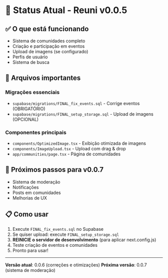 # 📍 Status Atual - Reuni v0.0.5

## ✅ O que está funcionando
- Sistema de comunidades completo
- Criação e participação em eventos
- Upload de imagens (se configurado)
- Perfis de usuário
- Sistema de busca

## 🔧 Arquivos importantes

### Migrações essenciais
- `supabase/migrations/FINAL_fix_events.sql` - Corrige eventos (OBRIGATÓRIO)
- `supabase/migrations/FINAL_setup_storage.sql` - Upload de imagens (OPCIONAL)

### Componentes principais
- `components/OptimizedImage.tsx` - Exibição otimizada de imagens
- `components/ImageUpload.tsx` - Upload com drag & drop
- `app/communities/page.tsx` - Página de comunidades

## 🚀 Próximos passos para v0.0.7
- Sistema de moderação
- Notificações
- Posts em comunidades
- Melhorias de UX

## 📋 Como usar
1. Execute `FINAL_fix_events.sql` no Supabase
2. Se quiser upload: execute `FINAL_setup_storage.sql`
3. **REINICIE o servidor de desenvolvimento** (para aplicar next.config.js)
4. Teste criação de eventos e comunidades
5. Pronto para usar!

---
**Versão atual**: 0.0.6 (correções e otimizações)
**Próxima versão**: 0.0.7 (sistema de moderação)